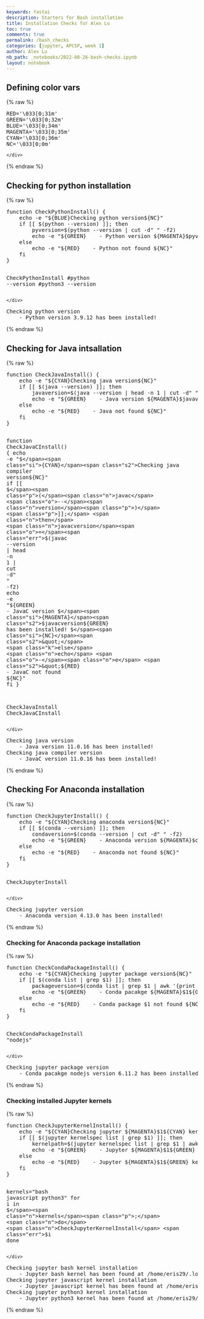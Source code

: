```yaml
---
keywords: fastai
description: Starters for Bash installation
title: Installation Checks for Alex Lu
toc: true
comments: true
permalink: /bash_checks
categories: [jupyter, APCSP, week 1]
author: Alex Lu
nb_path: _notebooks/2022-08-26-bash-checks.ipynb
layout: notebook
---
```


<!--
#################################################
### THIS FILE WAS AUTOGENERATED! DO NOT EDIT! ###
#################################################
# file to edit: _notebooks/2022-08-26-bash-checks.ipynb
-->

<div class="container" id="notebook-container">
        
<div class="cell border-box-sizing text_cell rendered"><div class="inner_cell">
<div class="text_cell_render border-box-sizing rendered_html">
<h2 id="Defining-color-vars">Defining color vars<a class="anchor-link" href="#Defining-color-vars"> </a></h2>
</div>
</div>
</div>
    {% raw %}
    
<div class="cell border-box-sizing code_cell rendered">
<div class="input">

<div class="inner_cell">
    <div class="input_area">
<div class=" highlight hl-python"><pre><span></span><span class="n">RED</span><span class="o">=</span><span class="s1">&#39;</span><span class="se">\033</span><span class="s1">[0;31m&#39;</span>
<span class="n">GREEN</span><span class="o">=</span><span class="s1">&#39;</span><span class="se">\033</span><span class="s1">[0;32m&#39;</span>
<span class="n">BLUE</span><span class="o">=</span><span class="s1">&#39;</span><span class="se">\033</span><span class="s1">[0;34m&#39;</span>
<span class="n">MAGENTA</span><span class="o">=</span><span class="s1">&#39;</span><span class="se">\033</span><span class="s1">[0;35m&#39;</span>
<span class="n">CYAN</span><span class="o">=</span><span class="s1">&#39;</span><span class="se">\033</span><span class="s1">[0;36m&#39;</span>
<span class="n">NC</span><span class="o">=</span><span class="s1">&#39;</span><span class="se">\033</span><span class="s1">[0;0m&#39;</span>
</pre></div>

    </div>
</div>
</div>

</div>
    {% endraw %}

<div class="cell border-box-sizing text_cell rendered"><div class="inner_cell">
<div class="text_cell_render border-box-sizing rendered_html">
<h2 id="Checking-for-python-installation">Checking for python installation<a class="anchor-link" href="#Checking-for-python-installation"> </a></h2>
</div>
</div>
</div>
    {% raw %}
    
<div class="cell border-box-sizing code_cell rendered">
<div class="input">

<div class="inner_cell">
    <div class="input_area">
<div class=" highlight hl-python"><pre><span></span><span class="n">function</span> <span class="n">CheckPythonInstall</span><span class="p">()</span> <span class="p">{</span>
    <span class="n">echo</span> <span class="o">-</span><span class="n">e</span> <span class="s2">&quot;$</span><span class="si">{BLUE}</span><span class="s2">Checking python version$</span><span class="si">{NC}</span><span class="s2">&quot;</span>
    <span class="k">if</span> <span class="p">[[</span> <span class="err">$</span><span class="p">(</span><span class="n">python</span> <span class="o">--</span><span class="n">version</span><span class="p">)</span> <span class="p">]];</span> <span class="n">then</span>
        <span class="n">pyversion</span><span class="o">=</span><span class="err">$</span><span class="p">(</span><span class="n">python</span> <span class="o">--</span><span class="n">version</span> <span class="o">|</span> <span class="n">cut</span> <span class="o">-</span><span class="n">d</span><span class="s2">&quot; &quot;</span> <span class="o">-</span><span class="n">f2</span><span class="p">)</span>
        <span class="n">echo</span> <span class="o">-</span><span class="n">e</span> <span class="s2">&quot;$</span><span class="si">{GREEN}</span><span class="s2">    - Python version $</span><span class="si">{MAGENTA}</span><span class="s2">$pyversion$</span><span class="si">{GREEN}</span><span class="s2"> has been installed! $</span><span class="si">{NC}</span><span class="s2">&quot;</span>
    <span class="k">else</span>
        <span class="n">echo</span> <span class="o">-</span><span class="n">e</span> <span class="s2">&quot;$</span><span class="si">{RED}</span><span class="s2">    - Python not found $</span><span class="si">{NC}</span><span class="s2">&quot;</span>
    <span class="n">fi</span>
<span class="p">}</span>

<span class="n">CheckPythonInstall</span>
<span class="c1">#python --version</span>
<span class="c1">#python3 --version</span>
</pre></div>

    </div>
</div>
</div>

<div class="output_wrapper">
<div class="output">

<div class="output_area">

<div class="output_subarea output_stream output_stdout output_text">
<pre><span class="ansi-blue-fg">Checking python version</span>
<span class="ansi-green-fg">    - Python version </span><span class="ansi-magenta-fg">3.9.12</span><span class="ansi-green-fg"> has been installed! </span>
</pre>
</div>
</div>

</div>
</div>

</div>
    {% endraw %}

<div class="cell border-box-sizing text_cell rendered"><div class="inner_cell">
<div class="text_cell_render border-box-sizing rendered_html">
<h2 id="Checking-for-Java-intsallation">Checking for Java intsallation<a class="anchor-link" href="#Checking-for-Java-intsallation"> </a></h2>
</div>
</div>
</div>
    {% raw %}
    
<div class="cell border-box-sizing code_cell rendered">
<div class="input">

<div class="inner_cell">
    <div class="input_area">
<div class=" highlight hl-python"><pre><span></span><span class="n">function</span> <span class="n">CheckJavaInstall</span><span class="p">()</span> <span class="p">{</span>
    <span class="n">echo</span> <span class="o">-</span><span class="n">e</span> <span class="s2">&quot;$</span><span class="si">{CYAN}</span><span class="s2">Checking java version$</span><span class="si">{NC}</span><span class="s2">&quot;</span>
    <span class="k">if</span> <span class="p">[[</span> <span class="err">$</span><span class="p">(</span><span class="n">java</span> <span class="o">--</span><span class="n">version</span><span class="p">)</span> <span class="p">]];</span> <span class="n">then</span>
        <span class="n">javaversion</span><span class="o">=</span><span class="err">$</span><span class="p">(</span><span class="n">java</span> <span class="o">--</span><span class="n">version</span> <span class="o">|</span> <span class="n">head</span> <span class="o">-</span><span class="n">n</span> <span class="mi">1</span> <span class="o">|</span> <span class="n">cut</span> <span class="o">-</span><span class="n">d</span><span class="s2">&quot; &quot;</span> <span class="o">-</span><span class="n">f2</span><span class="p">)</span>
        <span class="n">echo</span> <span class="o">-</span><span class="n">e</span> <span class="s2">&quot;$</span><span class="si">{GREEN}</span><span class="s2">    - Java version $</span><span class="si">{MAGENTA}</span><span class="s2">$javaversion$</span><span class="si">{GREEN}</span><span class="s2"> has been installed! $</span><span class="si">{NC}</span><span class="s2">&quot;</span>
    <span class="k">else</span>
        <span class="n">echo</span> <span class="o">-</span><span class="n">e</span> <span class="s2">&quot;$</span><span class="si">{RED}</span><span class="s2">    - Java not found $</span><span class="si">{NC}</span><span class="s2">&quot;</span>
    <span class="n">fi</span>
<span class="p">}</span>

<span class="n">function</span> <span class="n">CheckJavaCInstall</span><span class="p">()</span> <span class="p">{</span>
    <span class="n">echo</span> <span class="o">-</span><span class="n">e</span> <span class="s2">&quot;$</span><span class="si">{CYAN}</span><span class="s2">Checking java compiler version$</span><span class="si">{NC}</span><span class="s2">&quot;</span>
    <span class="k">if</span> <span class="p">[[</span> <span class="err">$</span><span class="p">(</span><span class="n">javac</span> <span class="o">--</span><span class="n">version</span><span class="p">)</span> <span class="p">]];</span> <span class="n">then</span>
        <span class="n">javacversion</span><span class="o">=</span><span class="err">$</span><span class="p">(</span><span class="n">javac</span> <span class="o">--</span><span class="n">version</span> <span class="o">|</span> <span class="n">head</span> <span class="o">-</span><span class="n">n</span> <span class="mi">1</span> <span class="o">|</span> <span class="n">cut</span> <span class="o">-</span><span class="n">d</span><span class="s2">&quot; &quot;</span> <span class="o">-</span><span class="n">f2</span><span class="p">)</span>
        <span class="n">echo</span> <span class="o">-</span><span class="n">e</span> <span class="s2">&quot;$</span><span class="si">{GREEN}</span><span class="s2">    - JavaC version $</span><span class="si">{MAGENTA}</span><span class="s2">$javacversion$</span><span class="si">{GREEN}</span><span class="s2"> has been installed! $</span><span class="si">{NC}</span><span class="s2">&quot;</span>
    <span class="k">else</span>
        <span class="n">echo</span> <span class="o">-</span><span class="n">e</span> <span class="s2">&quot;$</span><span class="si">{RED}</span><span class="s2">    - JavaC not found $</span><span class="si">{NC}</span><span class="s2">&quot;</span>
    <span class="n">fi</span>
<span class="p">}</span>

<span class="n">CheckJavaInstall</span>
<span class="n">CheckJavaCInstall</span>
</pre></div>

    </div>
</div>
</div>

<div class="output_wrapper">
<div class="output">

<div class="output_area">

<div class="output_subarea output_stream output_stdout output_text">
<pre><span class="ansi-cyan-fg">Checking java version</span>
<span class="ansi-green-fg">    - Java version </span><span class="ansi-magenta-fg">11.0.16</span><span class="ansi-green-fg"> has been installed! </span>
<span class="ansi-cyan-fg">Checking java compiler version</span>
<span class="ansi-green-fg">    - JavaC version </span><span class="ansi-magenta-fg">11.0.16</span><span class="ansi-green-fg"> has been installed! </span>
</pre>
</div>
</div>

</div>
</div>

</div>
    {% endraw %}

<div class="cell border-box-sizing text_cell rendered"><div class="inner_cell">
<div class="text_cell_render border-box-sizing rendered_html">
<h2 id="Checking-For-Anaconda-installation">Checking For Anaconda installation<a class="anchor-link" href="#Checking-For-Anaconda-installation"> </a></h2>
</div>
</div>
</div>
    {% raw %}
    
<div class="cell border-box-sizing code_cell rendered">
<div class="input">

<div class="inner_cell">
    <div class="input_area">
<div class=" highlight hl-python"><pre><span></span><span class="n">function</span> <span class="n">CheckJupyterInstall</span><span class="p">()</span> <span class="p">{</span>
    <span class="n">echo</span> <span class="o">-</span><span class="n">e</span> <span class="s2">&quot;$</span><span class="si">{CYAN}</span><span class="s2">Checking anaconda version$</span><span class="si">{NC}</span><span class="s2">&quot;</span>
    <span class="k">if</span> <span class="p">[[</span> <span class="err">$</span><span class="p">(</span><span class="n">conda</span> <span class="o">--</span><span class="n">version</span><span class="p">)</span> <span class="p">]];</span> <span class="n">then</span>
        <span class="n">condaversion</span><span class="o">=</span><span class="err">$</span><span class="p">(</span><span class="n">conda</span> <span class="o">--</span><span class="n">version</span> <span class="o">|</span> <span class="n">cut</span> <span class="o">-</span><span class="n">d</span><span class="s2">&quot; &quot;</span> <span class="o">-</span><span class="n">f2</span><span class="p">)</span>
        <span class="n">echo</span> <span class="o">-</span><span class="n">e</span> <span class="s2">&quot;$</span><span class="si">{GREEN}</span><span class="s2">    - Anaconda version $</span><span class="si">{MAGENTA}</span><span class="s2">$condaversion$</span><span class="si">{GREEN}</span><span class="s2"> has been installed! $</span><span class="si">{NC}</span><span class="s2">&quot;</span>
    <span class="k">else</span>
        <span class="n">echo</span> <span class="o">-</span><span class="n">e</span> <span class="s2">&quot;$</span><span class="si">{RED}</span><span class="s2">    - Anaconda not found $</span><span class="si">{NC}</span><span class="s2">&quot;</span>
    <span class="n">fi</span>
<span class="p">}</span>

<span class="n">CheckJupyterInstall</span>
</pre></div>

    </div>
</div>
</div>

<div class="output_wrapper">
<div class="output">

<div class="output_area">

<div class="output_subarea output_stream output_stdout output_text">
<pre><span class="ansi-cyan-fg">Checking jupyter version</span>
<span class="ansi-green-fg">    - Anaconda version </span><span class="ansi-magenta-fg">4.13.0</span><span class="ansi-green-fg"> has been installed! </span>
</pre>
</div>
</div>

</div>
</div>

</div>
    {% endraw %}

<div class="cell border-box-sizing text_cell rendered"><div class="inner_cell">
<div class="text_cell_render border-box-sizing rendered_html">
<h3 id="Checking-for-Anaconda-package-installation">Checking for Anaconda package installation<a class="anchor-link" href="#Checking-for-Anaconda-package-installation"> </a></h3>
</div>
</div>
</div>
    {% raw %}
    
<div class="cell border-box-sizing code_cell rendered">
<div class="input">

<div class="inner_cell">
    <div class="input_area">
<div class=" highlight hl-python"><pre><span></span><span class="n">function</span> <span class="n">CheckCondaPackageInstall</span><span class="p">()</span> <span class="p">{</span>
    <span class="n">echo</span> <span class="o">-</span><span class="n">e</span> <span class="s2">&quot;$</span><span class="si">{CYAN}</span><span class="s2">Checking jupyter package version$</span><span class="si">{NC}</span><span class="s2">&quot;</span>
    <span class="k">if</span> <span class="p">[[</span> <span class="err">$</span><span class="p">(</span><span class="n">conda</span> <span class="nb">list</span> <span class="o">|</span> <span class="n">grep</span> <span class="err">$</span><span class="mi">1</span><span class="p">)</span> <span class="p">]];</span> <span class="n">then</span>
        <span class="n">packageversion</span><span class="o">=</span><span class="err">$</span><span class="p">(</span><span class="n">conda</span> <span class="nb">list</span> <span class="o">|</span> <span class="n">grep</span> <span class="err">$</span><span class="mi">1</span> <span class="o">|</span> <span class="n">awk</span> <span class="s1">&#39;{print $2}&#39;</span><span class="p">)</span>
        <span class="n">echo</span> <span class="o">-</span><span class="n">e</span> <span class="s2">&quot;$</span><span class="si">{GREEN}</span><span class="s2">    - Conda pacakge $</span><span class="si">{MAGENTA}</span><span class="s2">$1$</span><span class="si">{GREEN}</span><span class="s2"> version $</span><span class="si">{MAGENTA}</span><span class="s2">$packageversion$</span><span class="si">{GREEN}</span><span class="s2"> has been installed! $</span><span class="si">{NC}</span><span class="s2">&quot;</span>
    <span class="k">else</span>
        <span class="n">echo</span> <span class="o">-</span><span class="n">e</span> <span class="s2">&quot;$</span><span class="si">{RED}</span><span class="s2">    - Conda package $1 not found $</span><span class="si">{NC}</span><span class="s2">&quot;</span>
    <span class="n">fi</span>
<span class="p">}</span>

<span class="n">CheckCondaPackageInstall</span> <span class="s2">&quot;nodejs&quot;</span>
</pre></div>

    </div>
</div>
</div>

<div class="output_wrapper">
<div class="output">

<div class="output_area">

<div class="output_subarea output_stream output_stdout output_text">
<pre><span class="ansi-cyan-fg">Checking jupyter package version</span>
<span class="ansi-green-fg">    - Conda pacakge </span><span class="ansi-magenta-fg">nodejs</span><span class="ansi-green-fg"> version </span><span class="ansi-magenta-fg">6.11.2</span><span class="ansi-green-fg"> has been installed! </span>
</pre>
</div>
</div>

</div>
</div>

</div>
    {% endraw %}

<div class="cell border-box-sizing text_cell rendered"><div class="inner_cell">
<div class="text_cell_render border-box-sizing rendered_html">
<h3 id="Checking-installed-Jupyter-kernels">Checking installed Jupyter kernels<a class="anchor-link" href="#Checking-installed-Jupyter-kernels"> </a></h3>
</div>
</div>
</div>
    {% raw %}
    
<div class="cell border-box-sizing code_cell rendered">
<div class="input">

<div class="inner_cell">
    <div class="input_area">
<div class=" highlight hl-python"><pre><span></span><span class="n">function</span> <span class="n">CheckJupyterKernelInstall</span><span class="p">()</span> <span class="p">{</span>
    <span class="n">echo</span> <span class="o">-</span><span class="n">e</span> <span class="s2">&quot;$</span><span class="si">{CYAN}</span><span class="s2">Checking jupyter $</span><span class="si">{MAGENTA}</span><span class="s2">$1$</span><span class="si">{CYAN}</span><span class="s2"> kernel installation$</span><span class="si">{NC}</span><span class="s2">&quot;</span>
    <span class="k">if</span> <span class="p">[[</span> <span class="err">$</span><span class="p">(</span><span class="n">jupyter</span> <span class="n">kernelspec</span> <span class="nb">list</span> <span class="o">|</span> <span class="n">grep</span> <span class="err">$</span><span class="mi">1</span><span class="p">)</span> <span class="p">]];</span> <span class="n">then</span>
        <span class="n">kernelpath</span><span class="o">=</span><span class="err">$</span><span class="p">(</span><span class="n">jupyter</span> <span class="n">kernelspec</span> <span class="nb">list</span> <span class="o">|</span> <span class="n">grep</span> <span class="err">$</span><span class="mi">1</span> <span class="o">|</span> <span class="n">awk</span> <span class="s1">&#39;{print $2}&#39;</span><span class="p">)</span>
        <span class="n">echo</span> <span class="o">-</span><span class="n">e</span> <span class="s2">&quot;$</span><span class="si">{GREEN}</span><span class="s2">    - Jupyter $</span><span class="si">{MAGENTA}</span><span class="s2">$1$</span><span class="si">{GREEN}</span><span class="s2"> kernel has been found at $</span><span class="si">{MAGENTA}</span><span class="s2">$kernelpath$</span><span class="si">{NC}</span><span class="s2">&quot;</span>
    <span class="k">else</span>
        <span class="n">echo</span> <span class="o">-</span><span class="n">e</span> <span class="s2">&quot;$</span><span class="si">{RED}</span><span class="s2">    - Jupyter $</span><span class="si">{MAGENTA}</span><span class="s2">$1$</span><span class="si">{GREEN}</span><span class="s2"> kernel not found $</span><span class="si">{NC}</span><span class="s2">&quot;</span>
    <span class="n">fi</span>
<span class="p">}</span>

<span class="n">kernels</span><span class="o">=</span><span class="s2">&quot;bash javascript python3&quot;</span>
<span class="k">for</span> <span class="n">i</span> <span class="ow">in</span> <span class="err">$</span><span class="n">kernels</span><span class="p">;</span> <span class="n">do</span>
    <span class="n">CheckJupyterKernelInstall</span> <span class="err">$</span><span class="n">i</span>
<span class="n">done</span>
</pre></div>

    </div>
</div>
</div>

<div class="output_wrapper">
<div class="output">

<div class="output_area">

<div class="output_subarea output_stream output_stdout output_text">
<pre><span class="ansi-cyan-fg">Checking jupyter </span><span class="ansi-magenta-fg">bash</span><span class="ansi-cyan-fg"> kernel installation</span>
<span class="ansi-green-fg">    - Jupyter </span><span class="ansi-magenta-fg">bash</span><span class="ansi-green-fg"> kernel has been found at </span><span class="ansi-magenta-fg">/home/eris29/.local/share/jupyter/kernels/bash</span>
<span class="ansi-cyan-fg">Checking jupyter </span><span class="ansi-magenta-fg">javascript</span><span class="ansi-cyan-fg"> kernel installation</span>
<span class="ansi-green-fg">    - Jupyter </span><span class="ansi-magenta-fg">javascript</span><span class="ansi-green-fg"> kernel has been found at </span><span class="ansi-magenta-fg">/home/eris29/.local/share/jupyter/kernels/javascript</span>
<span class="ansi-cyan-fg">Checking jupyter </span><span class="ansi-magenta-fg">python3</span><span class="ansi-cyan-fg"> kernel installation</span>
<span class="ansi-green-fg">    - Jupyter </span><span class="ansi-magenta-fg">python3</span><span class="ansi-green-fg"> kernel has been found at </span><span class="ansi-magenta-fg">/home/eris29/.local/share/jupyter/kernels/python3</span>
</pre>
</div>
</div>

</div>
</div>

</div>
    {% endraw %}

</div>
 

